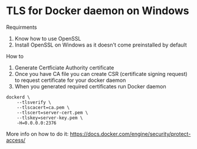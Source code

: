 # TLS for Docker daemon on Windows

Requirments
1. Know how to use OpenSSL
2. Install OpenSSL on Windows as it doesn't come preinstalled by default

How to
1. Generate Certficiate Authority certificate
2. Once you have CA file you can create CSR (certificate signing request) to request certificate for your docker daemon
3. When you generated required certificates run Docker daemon

```shell
dockerd \
    --tlsverify \
    --tlscacert=ca.pem \
    --tlscert=server-cert.pem \
    --tlskey=server-key.pem \
    -H=0.0.0.0:2376
```

More info on how to do it:
https://docs.docker.com/engine/security/protect-access/